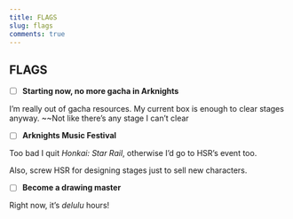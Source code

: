 ```yaml
---
title: FLAGS
slug: flags
comments: true
---
```

## FLAGS

- [ ] **Starting now, no more gacha in Arknights**

I’m really out of gacha resources. My current box is enough to clear stages anyway. ~~Not like there’s any stage I can’t clear

- [ ] **Arknights Music Festival**

Too bad I quit _Honkai: Star Rail_, otherwise I’d go to HSR’s event too.

Also, screw HSR for designing stages just to sell new characters.

- [ ]  **Become a drawing master**

Right now, it’s _delulu_ hours!